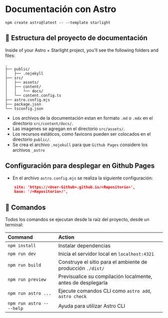 # Documentación con Astro

```
npm create astro@latest -- --template starlight
```

## 🚀 Estructura del proyecto de documentación

Inside of your Astro + Starlight project, you'll see the following folders and files:

```
.
├── public/
│   ├── .nojekyll
├── src/
│   ├── assets/
│   ├── content/
│   │   └── docs/
│   └── content.config.ts
├── astro.config.mjs
├── package.json
└── tsconfig.json
```

- Los archivos de la documentación estan en formato `.md` o `.mdx` en el directorio `src/content/docs/`.
- Las imagenes se agregan en el directorio `src/assets/`.
- Los recursos estáticos, como favicons pueden ser colocados en el directorio `public/`.
- Se crea el archivo `.nojekull` para que `Github Pages` considere los archivos `_astro`

## Configuración para desplegar en Github Pages
- En el archivo `astro.config.mjs` se realiza la siguiente configuración:
````json
    site: 'https://<User-Github>.github.io/<Repositorio>', 
    base: '/<Repositorio>/',
````
## 🧞 Comandos

Todos los comandos se ejecutan desde la raíz del proyecto, desde un terminal:

| Command                   | Action                                                                                   |
| :------------------------ |:-----------------------------------------------------------------------------------------|
| `npm install`             | Instalar dependencias                                                                    |
| `npm run dev`             | Inicia el servidor local en `localhost:4321`                                             |
| `npm run build`           | Construye el sitio para el ambiente de producción `./dist/` |
| `npm run preview`         | Previsualice su compilación localmente, antes de desplegarla                                             |
| `npm run astro ...`       | Ejecute comandos CLI como `astro add`, `astro check`                                         |
| `npm run astro -- --help` | Ayuda para utilizar Astro CLI                                                             |
